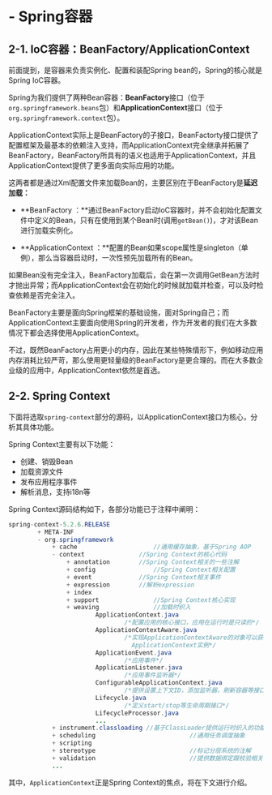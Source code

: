 # - Spring容器

## 2-1. IoC容器：BeanFactory/ApplicationContext

前面提到，是容器来负责实例化、配置和装配Spring bean的，Spring的核心就是Spring IoC容器。

Spring为我们提供了两种Bean容器：**BeanFactory**接口（位于`org.springframework.beans`包）和**ApplicationContext**接口（位于`org.springframework.context`包）。

ApplicationContext实际上是BeanFactory的子接口，BeanFactorty接口提供了配置框架及最基本的依赖注入支持，而ApplicationContext完全继承并拓展了BeanFactory，BeanFactory所具有的语义也适用于ApplicationContext，并且ApplicationContext提供了更多面向实际应用的功能。

这两者都是通过Xml配置文件来加载Bean的，主要区别在于BeanFactory是**延迟加载：**

* **BeanFactory ：**通过BeanFactory启动IoC容器时，并不会初始化配置文件中定义的Bean，只有在使用到某个Bean时\(调用`getBean()`\)，才对该Bean进行加载实例化。

* **ApplicationContext ：**配置的Bean如果scope属性是singleton（单例），那么当容器启动时，一次性预先加载所有的Bean。

如果Bean没有完全注入，BeanFactory加载后，会在第一次调用GetBean方法时才抛出异常；而ApplicationContext会在初始化的时候就加载并检查，可以及时检查依赖是否完全注入。

BeanFactory主要是面向Spring框架的基础设施，面对Spring自己；而ApplicationContext主要面向使用Spring的开发者，作为开发者的我们在大多数情况下都会选择使用ApplicationContext。

不过，既然BeanFactory占用更小的内存，因此在某些特殊情形下，例如移动应用内存消耗比较严苛，那么使用更轻量级的BeanFactory是更合理的。而在大多数企业级的应用中，ApplicationContext依然是首选。

## 2-2. Spring Context

下面将选取`spring-context`部分的源码，以ApplicationContext接口为核心，分析其具体功能。

Spring Context主要有以下功能：

* 创建、销毁Bean
* 加载资源文件
* 发布应用程序事件
* 解析消息，支持i18n等

Spring Context源码结构如下，各部分功能已于注释中阐明：

```java
spring-context-5.2.6.RELEASE
		+ META-INF
		- org.springframework
			+ cache						//通用缓存抽象，基于Spring AOP
			- context		  		//Spring Context的核心代码
				+ annotation		//Spring Context相关的一些注解
				+ config				//Spring Context相关配置
				+ event		  		//Spring Context相关事件
				+ expression		//解析expression
				+ index
				+ support				//Spring Context核心实现
				+ weaving				//加载时织入
						ApplicationContext.java
								/*配置应用的核心接口，应用在运行时是只读的*/
						ApplicationContextAware.java
								/*实现ApplicationContextAware的对象可以获得
								  ApplicationContext实例*/
						ApplicationEvent.java
								/*应用事件*/
						ApplicationListener.java
								/*应用事件监听器*/
						ConfigurableApplicationContext.java
								/*提供设置上下文ID，添加监听器，刷新容器等接口*/
						Lifecycle.java
								/*定义start/stop等生命周期接口*/
						LifecycleProcessor.java
						...
			+ instrument.classloading //基于ClassLoader提供运行时织入的功能
			+ scheduling						  //通用任务调度抽象
			+ scripting
			+ stereotype						  //标记分层系统的注解
			+ validation						  //提供数据绑定跟校验相关功能
			...
```

其中，`ApplicationContext`正是Spring Context的焦点，将在下文进行介绍。



 













